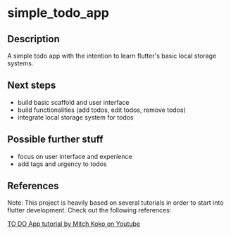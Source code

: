 # simple_todo_app

## Description
A simple todo app with the intention to learn flutter's basic local storage systems.

## Next steps
- build basic scaffold and user interface
- build functionalities (add todos, edit todos, remove todos)
- integrate local storage system for todos

## Possible further stuff
- focus on user interface and experience
- add tags and urgency to todos

## References
Note: This project is heavily based on several tutorials in order to start into flutter development. Check out the following references:

[TO DO App tutorial by Mitch Koko on Youtube](https://youtu.be/mMgr47QBZWA?feature=shared)
